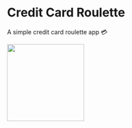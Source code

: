 # Credit Card Roulette
<p> A simple credit card roulette app 💳</p>
<img src="https://raw.github.com/garethpaul/ios-credit-card-roulette/master/img/app.gif" width="180" />
